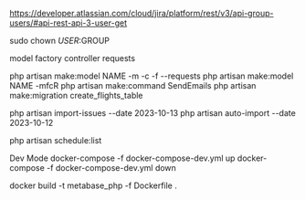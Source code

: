 https://developer.atlassian.com/cloud/jira/platform/rest/v3/api-group-users/#api-rest-api-3-user-get

sudo chown $USER:$GROUP

model factory controller requests

php artisan make:model NAME -m -c -f --requests
php artisan make:model NAME -mfcR
php artisan make:command SendEmails
php artisan make:migration create_flights_table

php artisan import-issues --date 2023-10-13
php artisan auto-import --date 2023-10-12

php artisan schedule:list


Dev Mode
docker-compose -f docker-compose-dev.yml up
docker-compose -f docker-compose-dev.yml down

docker build -t metabase_php -f Dockerfile .